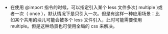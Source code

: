 * 在使用 @import 指令的时候，可以指定引入某个 less 文件多次( multiple )或者一次（ once ），默认情况下是只引入一次。但是有这样一种应用场景：比如某个共用的块儿可能会被多个 less 文件引入，此时可能需要使用 multiple。但是这种场景也可使用全局的 css 来解决。
